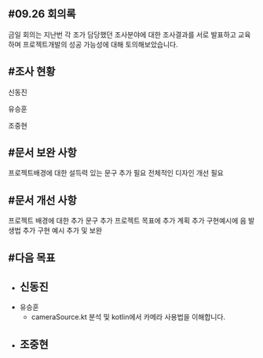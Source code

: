 #09.26 회의록
------------------
금일 회의는 지난번 각 조가 담당했던 조사분야에 대한 조사결과를 서로 발표하고 교육하며
프로젝트개발의 성공 가능성에 대해 토의해보았습니다.

#조사 현황
------------------
신동진

유승훈

조중현


#문서 보완 사항
------------------
프로젝트배경에 대한 설득력 있는 문구 추가 필요
전체적인 디자인 개선 필요

#문서 개선 사항
------------------
프로젝트 배경에 대한 추가 문구 추가
프로젝트 목표에 추가 계획 추가
구현예시에 음 발생법 추가
구현 예시 추가 및 보완

#다음 목표
-----------------
- 신동진
  - 
- 유승훈
  - cameraSource.kt 분석 및 kotlin에서 카메라 사용법을 이해합니다.
- 조중현
  - 
